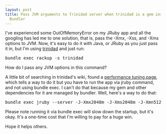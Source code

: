 ```yaml
---
layout: post
title: Pass JVM arguments to Trinidad server when trinidad is a gem installed via
  Bundler
---
```


I've experienced some OutOfMemoryError on my JRuby app and all the googling has led me to one solution, that is, pass the -Xmx, -Xss, and -Xms options to JVM. Now, it's easy to do it with Java, or JRuby as you just pass it in, but I'm using [trinidad](<https://github.com/trinidad/trinidad>) and just run:

<pre>bundle exec rackup -s trinidad
</pre>

How do I pass any JVM options in this command?

A little bit of searching in trinidad's wiki, found a [performance tuning page](<https://github.com/trinidad/trinidad/wiki/Performance-Tuning>), which tells a way to do it but you have to run the app via jruby command, and not using bundle exec. I can't do that because my gem and other dependencies for it are managed by bundler. Well, here's a way to do that:

<pre>bundle exec jruby --server -J-Xmx2048m -J-Xms2048m -J-Xmn512m -J-XX:MaxPermSize=512m -S trinidad -e production
</pre>

Please note running it via bundle exec will slow down the startup, but it's okay. It's a one-time cost that I'm willing to pay for a huge win.

Hope it helps others.